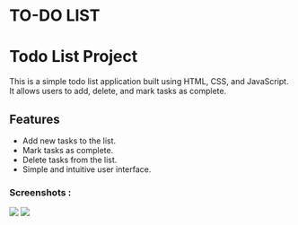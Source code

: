 # TO-DO LIST
# Todo List Project

This is a simple todo list application built using HTML, CSS, and JavaScript. It allows users to add, delete, and mark tasks as complete.

## Features

- Add new tasks to the list.
- Mark tasks as complete.
- Delete tasks from the list.
- Simple and intuitive user interface.

### Screenshots : 
<img src="screenshot/Screenshot (169).png"/>
<img src="screenshot/Screenshot (170).png"/>

